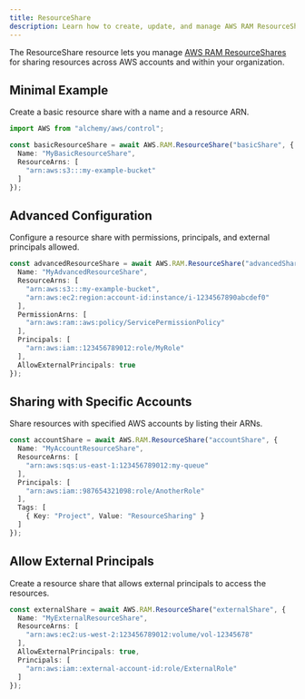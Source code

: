 ```yaml
---
title: ResourceShare
description: Learn how to create, update, and manage AWS RAM ResourceShares using Alchemy Cloud Control.
---
```


The ResourceShare resource lets you manage [AWS RAM ResourceShares](https://docs.aws.amazon.com/ram/latest/userguide/) for sharing resources across AWS accounts and within your organization.

## Minimal Example

Create a basic resource share with a name and a resource ARN.

```ts
import AWS from "alchemy/aws/control";

const basicResourceShare = await AWS.RAM.ResourceShare("basicShare", {
  Name: "MyBasicResourceShare",
  ResourceArns: [
    "arn:aws:s3:::my-example-bucket"
  ]
});
```

## Advanced Configuration

Configure a resource share with permissions, principals, and external principals allowed.

```ts
const advancedResourceShare = await AWS.RAM.ResourceShare("advancedShare", {
  Name: "MyAdvancedResourceShare",
  ResourceArns: [
    "arn:aws:s3:::my-example-bucket",
    "arn:aws:ec2:region:account-id:instance/i-1234567890abcdef0"
  ],
  PermissionArns: [
    "arn:aws:ram::aws:policy/ServicePermissionPolicy"
  ],
  Principals: [
    "arn:aws:iam::123456789012:role/MyRole"
  ],
  AllowExternalPrincipals: true
});
```

## Sharing with Specific Accounts

Share resources with specified AWS accounts by listing their ARNs.

```ts
const accountShare = await AWS.RAM.ResourceShare("accountShare", {
  Name: "MyAccountResourceShare",
  ResourceArns: [
    "arn:aws:sqs:us-east-1:123456789012:my-queue"
  ],
  Principals: [
    "arn:aws:iam::987654321098:role/AnotherRole"
  ],
  Tags: [
    { Key: "Project", Value: "ResourceSharing" }
  ]
});
```

## Allow External Principals

Create a resource share that allows external principals to access the resources.

```ts
const externalShare = await AWS.RAM.ResourceShare("externalShare", {
  Name: "MyExternalResourceShare",
  ResourceArns: [
    "arn:aws:ec2:us-west-2:123456789012:volume/vol-12345678"
  ],
  AllowExternalPrincipals: true,
  Principals: [
    "arn:aws:iam::external-account-id:role/ExternalRole"
  ]
});
```